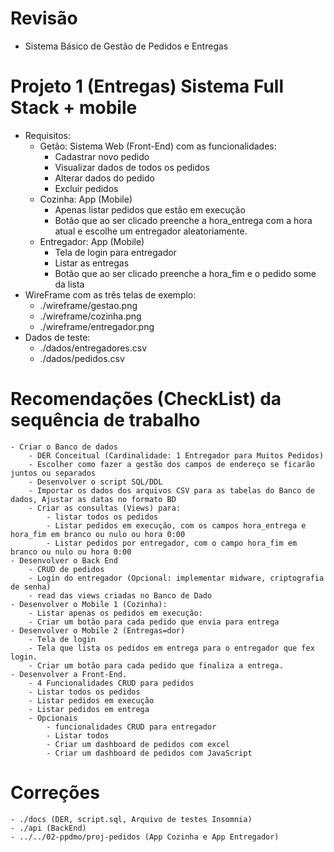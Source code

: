 # Revisão
- Sistema Básico de Gestão de Pedidos e Entregas
# Projeto 1 (Entregas) Sistema Full Stack + mobile
- Requisitos:
	- Getão: Sistema Web (Front-End) com as funcionalidades:
		- Cadastrar novo pedido
		- Visualizar dados de todos os pedidos
		- Alterar dados do pedido
		- Excluir pedidos
	- Cozinha: App (Mobile)
		- Apenas listar pedidos que estão em execução
		- Botão que ao ser clicado preenche a hora_entrega com a hora atual e escolhe um entregador aleatoriamente.
	- Entregador: App (Mobile)
		- Tela de login para entregador
		- Listar as entregas
		- Botão que ao ser clicado preenche a hora_fim e o pedido some da lista
- WireFrame com as três telas de exemplo:
	- ./wireframe/gestao.png
	- ./wireframe/cozinha.png
	- ./wireframe/entregador.png
- Dados de teste:
	- ./dados/entregadores.csv
	- ./dados/pedidos.csv

# Recomendações (CheckList) da sequência de trabalho
	- Criar o Banco de dados
		- DER Conceitual (Cardinalidade: 1 Entregador para Muitos Pedidos)
		- Escolher como fazer a gestão dos campos de endereço se ficarão juntos ou separados
		- Desenvolver o script SQL/DDL
		- Importar os dados dos arquivos CSV para as tabelas do Banco de dados, Ajustar as datas no formato BD
		- Criar as consultas (Views) para:
			- listar todos os pedidos
			- Listar pedidos em execução, com os campos hora_entrega e hora_fim em branco ou nulo ou hora 0:00
			- Listar pedidos por entregador, com o campo hora_fim em branco ou nulo ou hora 0:00
	- Desenvolver o Back End
		- CRUD de pedidos
		- Login do entregador (Opcional: implementar midware, criptografia de senha)
		- read das views criadas no Banco de Dado
	- Desenvolver o Mobile 1 (Cozinha):
		- Listar apenas os pedidos em execução:
		- Criar um botão para cada pedido que envia para entrega
	- Desenvolver o Mobile 2 (Entregas=dor)
		- Tela de login
		- Tela que lista os pedidos em entrega para o entregador que fex login.
		- Criar um botão para cada pedido que finaliza a entrega.
	- Desenvolver a Front-End.
		- 4 Funcionalidades CRUD para pedidos
		- Listar todos os pedidos
		- Listar pedidos em execução
		- Listar pedidos em entrega
		- Opcionais
			- funcionalidades CRUD para entregador
			- Listar todos
			- Criar um dashboard de pedidos com excel
			- Criar um dashboard de pedidos com JavaScript
# Correções
	- ./docs (DER, script.sql, Arquivo de testes Insomnia)
	- ./api (BackEnd)
	- ../../02-ppdmo/proj-pedidos (App Cozinha e App Entregador)
